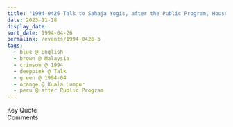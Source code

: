 ```yaml
---
title: "1994-0426 Talk to Sahaja Yogis, after the Public Program, House of Carla Mottino, Kuala Lumpur, Malaysia"
date: 2023-11-18
display_date: 
sort_date: 1994-04-26
permalink: /events/1994-0426-b
tags:
  - blue @ English
  - brown @ Malaysia
  - crimson @ 1994
  - deeppink @ Talk
  - green @ 1994-04
  - orange @ Kuala Lumpur
  - peru @ after Public Program
---
```


<wave-list>
  <list-title color="green" width="75">Key Quote</list-title>
  <list-item color="BlanchedAlmond"  width="200"></list-item>
  <list-item color="Lavender"></list-item>
  <list-item color="BlanchedAlmond"></list-item>
</wave-list>

<br>

<wave-list>
  <list-title color="green" width="75">Comments</list-title>
  <list-item color="BlanchedAlmond"  width="200"></list-item>
  <list-item color="Lavender"></list-item>
  <list-item color="BlanchedAlmond"></list-item>
</wave-list>